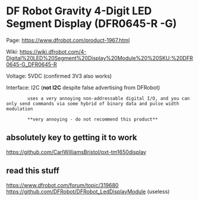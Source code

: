 # DF Robot Gravity 4-Digit LED Segment Display (DFR0645-R -G)

Page: https://www.dfrobot.com/product-1967.html

Wiki: https://wiki.dfrobot.com/4-Digital%20LED%20Segment%20Display%20Module%20%20SKU:%20DFR0645-G_DFR0645-R


Voltage: 5VDC (confirmed 3V3 also works)

Interface: I2C (**not I2C** despite false advertising from DFRobot)

            uses a very annoying non-addressable digital I/O, and you can only send commands via some hybrid of binary data and pulse width modulation

            **very annoying - do not recommend this product**



## absolutely key to getting it to work
https://github.com/CarlWilliamsBristol/pxt-tm1650display




## read this stuff
https://www.dfrobot.com/forum/topic/319680
https://github.com/DFRobot/DFRobot_LedDisplayModule (useless)

